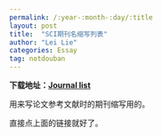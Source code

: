 ```yaml
---
permalink: /:year-:month-:day/:title
layout: post
title:  "SCI期刊名缩写列表"
author: "Lei Lie"
categories: Essay
tag: notdouban
---
```


**下载地址：[Journal list](../../assets/download/files-2023-10-09-journal-list/Journal_list.txt)**

用来写论文参考文献时的期刊缩写用的。

直接点上面的链接就好了。